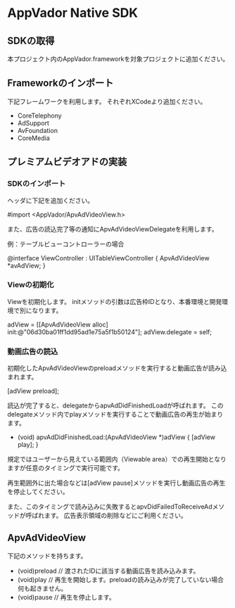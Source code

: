 AppVador Native SDK
===================

## SDKの取得

本プロジェクト内のAppVador.frameworkを対象プロジェクトに追加ください。

## Frameworkのインポート

下記フレームワークを利用します。
それぞれXCodeより追加ください。

- CoreTelephony
- AdSupport
- AvFoundation
- CoreMedia

## プレミアムビデオアドの実装

### SDKのインポート

ヘッダに下記を追加ください。

#import <AppVador/ApvAdVideoView.h>

また、広告の読込完了等の通知にApvAdVideoViewDelegateを利用します。

例：テーブルビューコントローラーの場合

@interface ViewController : UITableViewController<ApvAdVideoViewDelegate> {
ApvAdVideoView *avAdView;
}

### Viewの初期化

Viewを初期化します。
initメソッドの引数は広告枠IDとなり、本番環境と開発環境で別になります。

adView = [[ApvAdVideoView alloc] init:@"06d30ba01ff1dd95ad1e75a5f1b50124"];
adView.delegate = self;

### 動画広告の読込

初期化したApvAdVideoViewのpreloadメソッドを実行すると動画広告が読み込まれます。

[adView preload];

読込が完了すると、delegateからapvAdDidFinishedLoadが呼ばれます。
このdelegateメソッド内でplayメソッドを実行することで動画広告の再生が始まります。

- (void) apvAdDidFinishedLoad:(ApvAdVideoView *)adView
{
[adView play];
}

規定ではユーザーから見えている範囲内（Viewable area）での再生開始となりますが任意のタイミングで実行可能です。

再生範囲外に出た場合などは[adView pause]メソッドを実行し動画広告の再生を停止してください。

また、このタイミングで読み込みに失敗するとapvDidFailedToReceiveAdメソッドが呼ばれます。
広告表示領域の削除などにご利用ください。


## ApvAdVideoView

下記のメソッドを持ちます。

- (void)preload // 渡されたIDに該当する動画広告を読み込みます。
- (void)play // 再生を開始します。preloadの読み込みが完了していない場合何も起きません。
- (void)pause // 再生を停止します。
